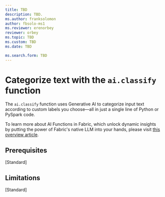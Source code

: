 ```yaml
---
title: TBD
description: TBD.
ms.author: franksolomon
author: fbsolo-ms1
ms.reviewer: erenorbey
reviewer: orbey
ms.topic: TBD
ms.custom: TBD
ms.date: TBD

ms.search.form: TBD
---
```


# Categorize text with the `ai.classify` function

The `ai.classify` function uses Generative AI to categorize input text according to custom labels you choose—all in just a single line of Python or PySpark code.

To learn more about AI Functions in Fabric, which unlock dynamic insights by putting the power of Fabric's native LLM into your hands, please visit [this overview article](ai-function-overview.md).

## Prerequisites

[Standard]

## Limitations

[Standard]